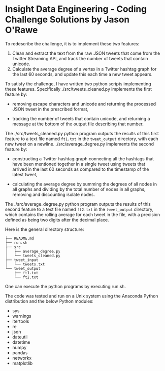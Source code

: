 Insight Data Engineering - Coding Challenge Solutions by Jason O'Rawe
===========================================================

To redescribe the challenge, it is to implement these two features:

1. Clean and extract the text from the raw JSON tweets that come from the Twitter Streaming API, and track the number of tweets that contain unicode.
2. Calculate the average degree of a vertex in a Twitter hashtag graph for the last 60 seconds, and update this each time a new tweet appears.

To satisfy the challenge, I have written two python scripts implementing these features.  Specifically ./src/tweets_cleaned.py implements the first feature by:

- removing escape characters and unicode and returning the processed JSON tweet in the prescribed format,

- tracking the number of tweets that contain unicode, and returning a message at the bottom of the output file describing that number.

The ./src/tweets_cleaned.py python program outputs the results of this first feature to a text file named `ft1.txt` in the `tweet_output` directory, with each new tweet on a newline.  ./src/average_degree.py implements the second feature by:

- constructing a Twitter hashtag graph connecting all the hashtags that have been mentioned together in a single tweet using tweets that arrived in the last 60 seconds as compared to the timestamp of the latest tweet,

- calculating the average degree by summing the degrees of all nodes in all graphs and dividing by the total number of nodes in all graphs, removing and discounting isolate nodes.

The ./src/average_degree.py python program outputs the results of this second feature to a text file named `ft2.txt` in the `tweet_output` directory, which contains the rolling average for each tweet in the file, with a precision defined as being two digits after the decimal place.

Here is the general directory structure:

	├── README.md  
	├── run.sh  
	├── src  
	│   ├── average_degree.py  
	│   └── tweets_cleaned.py  
	├── tweet_input 
	│   └── tweets.txt  
	└── tweet_output  
	    ├── ft1.txt  
	    └── ft2.txt  

One can execute the python programs by executing run.sh.

The code was tested and run on a Unix system using the Anaconda Python distribution and the below Python modules:

- sys
- warnings
- itertools
- re
- json
- dateutil
- datetime
- numpy
- pandas
- networkx
- matplotlib
